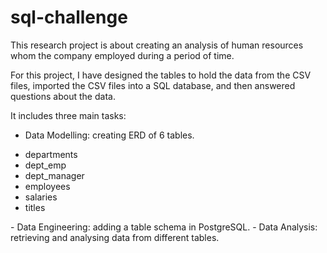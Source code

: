 # sql-challenge

This research project is about creating an analysis of human resources whom the company employed during a period of time.

For this project, I have designed the tables to hold the data from the CSV files, imported the CSV files into a SQL database, and then answered questions about the data. 

It includes three main tasks:
- Data Modelling: creating ERD of 6 tables.
 <ul>
  <li> departments 
  <li>dept_emp 
<li>dept_manager 
<li>employees 
<li>salaries 
<li>titles
</ul>
- Data Engineering: adding a table schema in PostgreSQL.
- Data Analysis: retrieving and analysing data from different tables.



